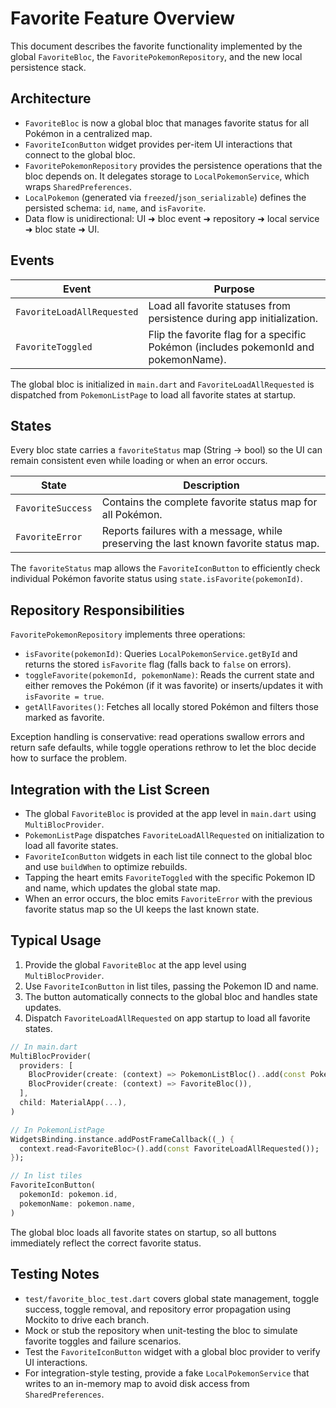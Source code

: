 # Favorite Feature Overview

This document describes the favorite functionality implemented by the global `FavoriteBloc`, the `FavoritePokemonRepository`, and the new local persistence stack.

## Architecture

- `FavoriteBloc` is now a global bloc that manages favorite status for all Pokémon in a centralized map.
- `FavoriteIconButton` widget provides per-item UI interactions that connect to the global bloc.
- `FavoritePokemonRepository` provides the persistence operations that the bloc depends on. It delegates storage to `LocalPokemonService`, which wraps `SharedPreferences`.
- `LocalPokemon` (generated via `freezed`/`json_serializable`) defines the persisted schema: `id`, `name`, and `isFavorite`.
- Data flow is unidirectional: UI ➜ bloc event ➜ repository ➜ local service ➜ bloc state ➜ UI.

## Events

| Event | Purpose |
| --- | --- |
| `FavoriteLoadAllRequested` | Load all favorite statuses from persistence during app initialization. |
| `FavoriteToggled` | Flip the favorite flag for a specific Pokémon (includes pokemonId and pokemonName). |

The global bloc is initialized in `main.dart` and `FavoriteLoadAllRequested` is dispatched from `PokemonListPage` to load all favorite states at startup.

## States

Every bloc state carries a `favoriteStatus` map (String -> bool) so the UI can remain consistent even while loading or when an error occurs.

| State | Description |
| --- | --- |
| `FavoriteSuccess` | Contains the complete favorite status map for all Pokémon. |
| `FavoriteError` | Reports failures with a message, while preserving the last known favorite status map. |

The `favoriteStatus` map allows the `FavoriteIconButton` to efficiently check individual Pokémon favorite status using `state.isFavorite(pokemonId)`.

## Repository Responsibilities

`FavoritePokemonRepository` implements three operations:

- `isFavorite(pokemonId)`: Queries `LocalPokemonService.getById` and returns the stored `isFavorite` flag (falls back to `false` on errors).
- `toggleFavorite(pokemonId, pokemonName)`: Reads the current state and either removes the Pokémon (if it was favorite) or inserts/updates it with `isFavorite = true`.
- `getAllFavorites()`: Fetches all locally stored Pokémon and filters those marked as favorite.

Exception handling is conservative: read operations swallow errors and return safe defaults, while toggle operations rethrow to let the bloc decide how to surface the problem.

## Integration with the List Screen

- The global `FavoriteBloc` is provided at the app level in `main.dart` using `MultiBlocProvider`.
- `PokemonListPage` dispatches `FavoriteLoadAllRequested` on initialization to load all favorite states.
- `FavoriteIconButton` widgets in each list tile connect to the global bloc and use `buildWhen` to optimize rebuilds.
- Tapping the heart emits `FavoriteToggled` with the specific Pokemon ID and name, which updates the global state map.
- When an error occurs, the bloc emits `FavoriteError` with the previous favorite status map so the UI keeps the last known state.

## Typical Usage

1. Provide the global `FavoriteBloc` at the app level using `MultiBlocProvider`.
2. Use `FavoriteIconButton` in list tiles, passing the Pokemon ID and name.
3. The button automatically connects to the global bloc and handles state updates.
4. Dispatch `FavoriteLoadAllRequested` on app startup to load all favorite states.

```dart
// In main.dart
MultiBlocProvider(
  providers: [
    BlocProvider(create: (context) => PokemonListBloc()..add(const PokemonListLoadRequested())),
    BlocProvider(create: (context) => FavoriteBloc()),
  ],
  child: MaterialApp(...),
)

// In PokemonListPage
WidgetsBinding.instance.addPostFrameCallback((_) {
  context.read<FavoriteBloc>().add(const FavoriteLoadAllRequested());
});

// In list tiles
FavoriteIconButton(
  pokemonId: pokemon.id,
  pokemonName: pokemon.name,
)
```

The global bloc loads all favorite states on startup, so all buttons immediately reflect the correct favorite status.

## Testing Notes

- `test/favorite_bloc_test.dart` covers global state management, toggle success, toggle removal, and repository error propagation using Mockito to drive each branch.
- Mock or stub the repository when unit-testing the bloc to simulate favorite toggles and failure scenarios.
- Test the `FavoriteIconButton` widget with a global bloc provider to verify UI interactions.
- For integration-style testing, provide a fake `LocalPokemonService` that writes to an in-memory map to avoid disk access from `SharedPreferences`.

